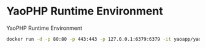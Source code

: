 # YaoPHP Runtime Environment

YaoPHP Runtime Environment

```bash
docker run -d -p 80:80 -p 443:443 -p 127.0.0.1:6379:6379 -it yaoapp/yao-php:1.0.0

```
